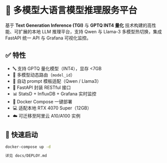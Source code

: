 # 🚀 多模型大语言模型推理服务平台

基于 **Text Generation Inference (TGI)** 与 **GPTQ INT4 量化** 技术构建的高性能、可扩展的本地 LLM 推理平台，支持 Qwen 与 Llama-3 多模型热切换，集成 FastAPI 统一 API 与 Grafana 可视化监控。

## ✅ 特性
- 🔤 支持 GPTQ 量化模型（INT4），显存 <7GB
- 🔄 多模型动态路由（`model_id`）
- 🧩 自动 prompt 模板适配（Qwen / Llama3）
- 📡 FastAPI 封装 RESTful 接口
- 📊 StatsD + InfluxDB + Grafana 实时监控
- 🐳 Docker Compose 一键部署
- 💻 适配本地 RTX 4070 Super（12GB）
- ☁️ 可迁移至阿里云 A10/A100 实例

## 🚀 快速启动
```bash
docker-compose up -d

详见 docs/DEPLOY.md
